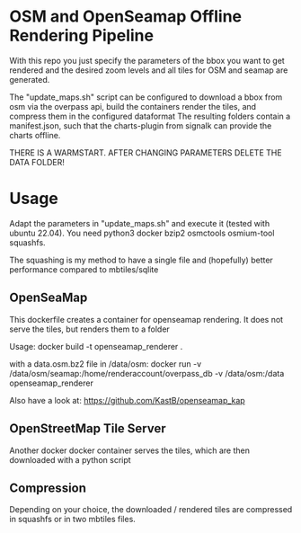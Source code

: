 # OSM and OpenSeamap Offline Rendering Pipeline
With this repo you just specify the parameters of the bbox you want to get rendered and the desired zoom levels and all tiles for OSM and seamap are generated.

The "update_maps.sh" script can be configured to download a bbox from osm via the overpass api, build the containers render the tiles, and compress them in the configured dataformat
The resulting folders contain a manifest.json, such that the charts-plugin from signalk can provide the charts offline.

THERE IS A WARMSTART. AFTER CHANGING PARAMETERS DELETE THE DATA FOLDER!

# Usage

Adapt the parameters in "update_maps.sh" and execute it (tested with ubuntu 22.04).
You need python3 docker bzip2 osmctools osmium-tool squashfs.

The squashing is my method to have a single file and (hopefully) better performance compared to mbtiles/sqlite


## OpenSeaMap
This dockerfile creates a container for openseamap rendering. It does not serve the tiles, but renders them to a folder

Usage:
docker build -t openseamap_renderer .

with a data.osm.bz2 file in /data/osm:
docker run -v /data/osm/seamap:/home/renderaccount/overpass_db  -v /data/osm:/data openseamap_renderer

Also have a look at:
https://github.com/KastB/openseamap_kap	

## OpenStreetMap Tile Server

Another docker docker container serves the tiles, which are then downloaded with a python script

## Compression
Depending on your choice, the downloaded / rendered tiles are compressed in squashfs or in two mbtiles files.



